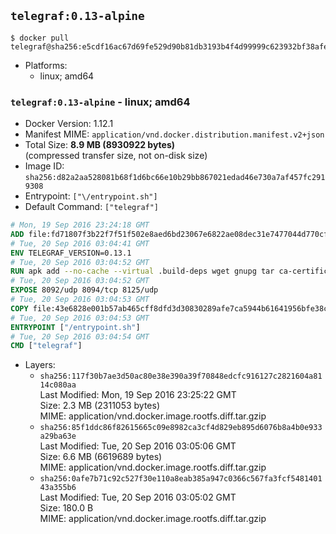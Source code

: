 ## `telegraf:0.13-alpine`

```console
$ docker pull telegraf@sha256:e5cdf16ac67d69fe529d90b81db3193b4f4d99999c623932bf38afe039106021
```

-	Platforms:
	-	linux; amd64

### `telegraf:0.13-alpine` - linux; amd64

-	Docker Version: 1.12.1
-	Manifest MIME: `application/vnd.docker.distribution.manifest.v2+json`
-	Total Size: **8.9 MB (8930922 bytes)**  
	(compressed transfer size, not on-disk size)
-	Image ID: `sha256:d82a2aa528081b68f1d6bc66e10b29bb867021edad46e730a7af457fc2919308`
-	Entrypoint: `["\/entrypoint.sh"]`
-	Default Command: `["telegraf"]`

```dockerfile
# Mon, 19 Sep 2016 23:24:18 GMT
ADD file:fd71807f3b22f7f51f502e8aed6bd23067e6822ae08dec31e7477044d770cf48 in / 
# Tue, 20 Sep 2016 03:04:41 GMT
ENV TELEGRAF_VERSION=0.13.1
# Tue, 20 Sep 2016 03:04:52 GMT
RUN apk add --no-cache --virtual .build-deps wget gnupg tar ca-certificates &&     update-ca-certificates &&     gpg --keyserver hkp://ha.pool.sks-keyservers.net         --recv-keys 05CE15085FC09D18E99EFB22684A14CF2582E0C5 &&     wget -q https://dl.influxdata.com/telegraf/releases/telegraf-${TELEGRAF_VERSION}-static_linux_amd64.tar.gz.asc &&     wget -q https://dl.influxdata.com/telegraf/releases/telegraf-${TELEGRAF_VERSION}-static_linux_amd64.tar.gz &&     gpg --batch --verify telegraf-${TELEGRAF_VERSION}-static_linux_amd64.tar.gz.asc telegraf-${TELEGRAF_VERSION}-static_linux_amd64.tar.gz &&     mkdir -p /usr/src /etc/telegraf &&     tar -C /usr/src -xzf telegraf-${TELEGRAF_VERSION}-static_linux_amd64.tar.gz &&     mv /usr/src/telegraf*/telegraf.conf /etc/telegraf/ &&     chmod +x /usr/src/telegraf*/* &&     cp -a /usr/src/telegraf*/* /usr/bin/ &&     rm -rf *.tar.gz* /usr/src /root/.gnupg &&     apk del .build-deps
# Tue, 20 Sep 2016 03:04:52 GMT
EXPOSE 8092/udp 8094/tcp 8125/udp
# Tue, 20 Sep 2016 03:04:53 GMT
COPY file:43e6828e001b57ab465cff8dfd3d30830289afe7ca5944b61641956bfe38cd1c in /entrypoint.sh 
# Tue, 20 Sep 2016 03:04:53 GMT
ENTRYPOINT ["/entrypoint.sh"]
# Tue, 20 Sep 2016 03:04:54 GMT
CMD ["telegraf"]
```

-	Layers:
	-	`sha256:117f30b7ae3d50ac80e38e390a39f70848edcfc916127c2821604a8114c080aa`  
		Last Modified: Mon, 19 Sep 2016 23:25:22 GMT  
		Size: 2.3 MB (2311053 bytes)  
		MIME: application/vnd.docker.image.rootfs.diff.tar.gzip
	-	`sha256:85f1ddc86f82615665c09e8982ca3cf4d829eb895d6076b8a4b0e933a29ba63e`  
		Last Modified: Tue, 20 Sep 2016 03:05:06 GMT  
		Size: 6.6 MB (6619689 bytes)  
		MIME: application/vnd.docker.image.rootfs.diff.tar.gzip
	-	`sha256:0afe7b71c92c527f30e110a8eab385a947c0366c567fa3fcf548140143a355b6`  
		Last Modified: Tue, 20 Sep 2016 03:05:02 GMT  
		Size: 180.0 B  
		MIME: application/vnd.docker.image.rootfs.diff.tar.gzip
